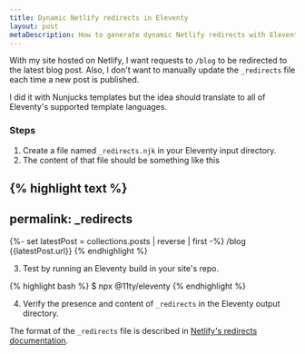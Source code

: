 ```yaml
---
title: Dynamic Netlify redirects in Eleventy
layout: post
metaDescription: How to generate dynamic Netlify redirects with Eleventy
---
```


With my site hosted on Netlify, I want requests to `/blog` to be redirected to the latest blog post. Also, I don't want to manually update the `_redirects` file each time a new post is published.

I did it with Nunjucks templates but the idea should translate to all of Eleventy's supported template languages.

### Steps

1. Create a file named `_redirects.njk` in your Eleventy input directory.
2. The content of that file should be something like this

{% highlight text %}
---
permalink: _redirects
---
{%- set latestPost = collections.posts | reverse | first -%}
/blog {{latestPost.url}}
{% endhighlight %}

3. Test by running an Eleventy build in your site's repo.

{% highlight bash %}
$ npx @11ty/eleventy
{% endhighlight %}

4. Verify the presence and content of `_redirects` in the Eleventy output directory.

The format of the `_redirects` file is described in [Netlify's redirects documentation](https://docs.netlify.com/routing/redirects/#syntax-for-the-redirects-file).
